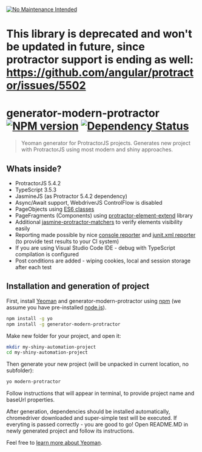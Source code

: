 [![No Maintenance Intended](http://unmaintained.tech/badge.svg)](http://unmaintained.tech/)

# This library is deprecated and won't be updated in future, since protractor support is ending as well: https://github.com/angular/protractor/issues/5502


# generator-modern-protractor [![NPM version][npm-image]][npm-url] [![Dependency Status][daviddm-image]][daviddm-url]

> Yeoman generator for ProtractorJS projects. Generates new project with ProtractorJS using most modern and shiny approaches.

## Whats inside?
- ProtractorJS 5.4.2
- TypeScript 3.5.3
- JasmineJS (as Protractor 5.4.2 dependency)
- Async/Await support, WebdriverJS ControlFlow is disabled
- PageObjects using [ES6 classes](http://es6-features.org/#ClassDefinition)
- PageFragments (Components) using [protractor-element-extend](https://github.com/Xotabu4/protractor-element-extend) library
- Additional [jasmine-protractor-matchers](https://github.com/Xotabu4/jasmine-protractor-matchers) to verify elements visibility easily
- Reporting made possible by nice [console reporter](https://github.com/razvanz/jasmine2-reporter) and [junit.xml reporter](https://github.com/larrymyers/jasmine-reporters) (to provide test results to your CI system)
- If you are using Visual Studio Code IDE - debug with TypeScript compilation is configured
- Post conditions are added - wiping cookies, local and session storage after each test

## Installation and generation of project

First, install [Yeoman](http://yeoman.io) and generator-modern-protractor using [npm](https://www.npmjs.com/) (we assume you have pre-installed [node.js](https://nodejs.org/)).

```bash
npm install -g yo
npm install -g generator-modern-protractor
```
Make new folder for your project, and open it:
```bash
mkdir my-shiny-automation-project
cd my-shiny-automation-project
```

Then generate your new project (will be unpacked in current location, no subfolder):

```bash
yo modern-protractor
```

Follow instructions that will appear in terminal, to provide project name and baseUrl properties.

After generation, dependencies should be installed automatically, chromedriver downloaded and super-simple test will be executed.
If everyting is passed correctly - you are good to go! Open README.MD in newly generated project and follow its instructions.

Feel free to [learn more about Yeoman](http://yeoman.io/).

[npm-image]: https://badge.fury.io/js/generator-modern-protractor.svg
[npm-url]: https://npmjs.org/package/generator-modern-protractor
[travis-image]: https://travis-ci.org/Xotabu4/generator-modern-protractor.svg?branch=master
[travis-url]: https://travis-ci.org/Xotabu4/generator-modern-protractor
[daviddm-image]: https://david-dm.org/Xotabu4/generator-modern-protractor.svg?theme=shields.io
[daviddm-url]: https://david-dm.org/Xotabu4/generator-modern-protractor

